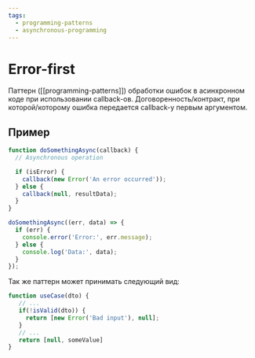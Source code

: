 ```yaml
---
tags:
  - programming-patterns
  - asynchronous-programming
---
```


# Error-first

Паттерн ([[programming-patterns]]) обработки ошибок в асинхронном коде при использовании callback-ов. Договоренность/контракт, при которой/которому ошибка передается callback-у первым аргументом.

## Пример

```js
function doSomethingAsync(callback) {
  // Asynchronous operation

  if (isError) {
    callback(new Error('An error occurred'));
  } else {
    callback(null, resultData);
  }
}

doSomethingAsync((err, data) => {
  if (err) {
    console.error('Error:', err.message);
  } else {
    console.log('Data:', data);
  }
});
```

Так же паттерн может принимать следующий вид:

```js
function useCase(dto) {
   // ...
   if(!isValid(dto)) {
     return [new Error('Bad input'), null];
   }
   // ...
   return [null, someValue]
}
```
